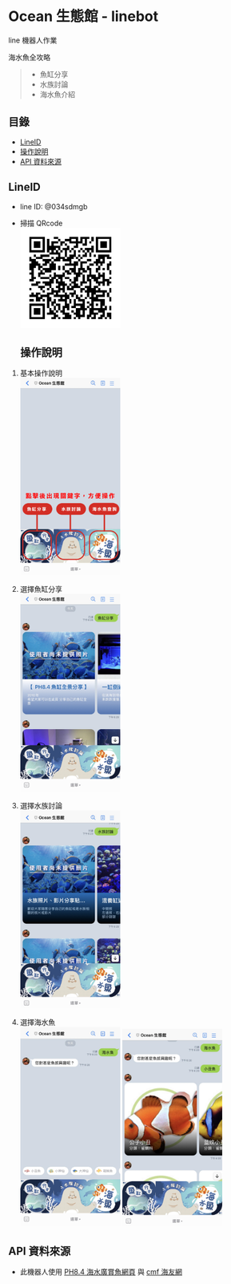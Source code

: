# Ocean 生態館 - linebot

line 機器人作業

海水魚全攻略

> - 魚缸分享
> - 水族討論
> - 海水魚介紹

## 目錄

- [LineID](#ID)
- [操作說明](#Instruction)
- [API 資料來源](#API)

## <a name="ID"></a>LineID

- line ID: @034sdmgb
- 掃描 QRcode<br>
  <img src="./image/QRcode.png" width="200">

  ## <a name="Instruction"></a>操作說明

1. 基本操作說明<br>
   <img src="./image/操作說明.png" width="200">

2. 選擇魚缸分享<br>
   <img src="./image/魚缸分享.jpg" width="200">

3. 選擇水族討論<br>
   <img src="./image/水族討論.jpg" width="200">

4. 選擇海水魚<br>
   <img src="./image/海水魚查詢.jpg" width="200">
   <img src="./image/海水魚關鍵字.jpg" width="200">

## <a name="API"></a>API 資料來源

- 此機器人使用 [PH8.4 海水廣賞魚網頁](https://www.ph84.idv.tw/forum/forums/) 與 [cmf 海友網](https://www.cmfish.com/mobile/kinds/kind1.php)

